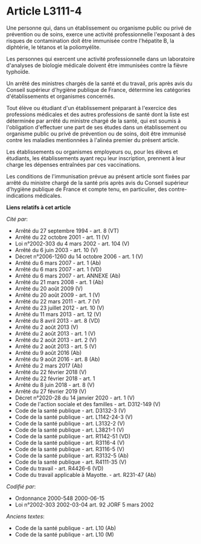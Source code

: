 # Article L3111-4

Une personne qui, dans un établissement ou organisme public ou privé de prévention ou de soins, exerce une activité
professionnelle l'exposant à des risques de contamination doit être immunisée contre l'hépatite B, la diphtérie, le tétanos
et la poliomyélite.

Les personnes qui exercent une activité professionnelle dans un laboratoire d'analyses de biologie médicale doivent être
immunisées contre la fièvre typhoïde.

Un arrêté des ministres chargés de la santé et du travail, pris après avis du Conseil supérieur d'hygiène publique de France,
détermine les catégories d'établissements et organismes concernés.

Tout élève ou étudiant d'un établissement préparant à l'exercice des professions médicales et des autres professions de santé
dont la liste est déterminée par arrêté du ministre chargé de la santé, qui est soumis à l'obligation d'effectuer une part de
ses études dans un établissement ou organisme public ou privé de prévention ou de soins, doit être immunisé contre les
maladies mentionnées à l'alinéa premier du présent article.

Les établissements ou organismes employeurs ou, pour les élèves et étudiants, les établissements ayant reçu leur inscription,
prennent à leur charge les dépenses entraînées par ces vaccinations.

Les conditions de l'immunisation prévue au présent article sont fixées par arrêté du ministre chargé de la santé pris après
avis du Conseil supérieur d'hygiène publique de France et compte tenu, en particulier, des contre-indications médicales.

**Liens relatifs à cet article**

_Cité par_:

  - Arrêté du 27 septembre 1994 - art. 8 (VT)
  - Arrêté du 22 octobre 2001 - art. 11 (V)
  - Loi n°2002-303 du 4 mars 2002 - art. 104 (V)
  - Arrêté du 6 juin 2003 - art. 10 (V)
  - Décret n°2006-1260 du 14 octobre 2006 - art. 1 (V)
  - Arrêté du 6 mars 2007 - art. 1 (Ab)
  - Arrêté du 6 mars 2007 - art. 1 (VD)
  - Arrêté du 6 mars 2007 - art. ANNEXE (Ab)
  - Arrêté du 21 mars 2008 - art. 1 (Ab)
  - Arrêté du 20 août 2009 (V)
  - Arrêté du 20 août 2009 - art. 1 (V)
  - Arrêté du 22 mars 2011 - art. 7 (V)
  - Arrêté du 23 juillet 2012 - art. 10 (V)
  - Arrêté du 11 mars 2013 - art. 12 (V)
  - Arrêté du 8 avril 2013 - art. 8 (VD)
  - Arrêté du 2 août 2013 (V)
  - Arrêté du 2 août 2013 - art. 1 (V)
  - Arrêté du 2 août 2013 - art. 2 (V)
  - Arrêté du 2 août 2013 - art. 5 (V)
  - Arrêté du 9 août 2016 (Ab)
  - Arrêté du 9 août 2016 - art. 8 (Ab)
  - Arrêté du 2 mars 2017 (Ab)
  - Arrêté du 22 février 2018 (V)
  - Arrêté du 22 février 2018 - art. 1
  - Arrêté du 8 juin 2018 - art. 8 (V)
  - Arrêté du 27 février 2019 (V)
  - Décret n°2020-28 du 14 janvier 2020 - art. 1 (V)
  - Code de l'action sociale et des familles - art. D312-149 (V)
  - Code de la santé publique - art. D3132-3 (V)
  - Code de la santé publique - art. L1142-24-3 (V)
  - Code de la santé publique - art. L3132-2 (V)
  - Code de la santé publique - art. L3821-1 (V)
  - Code de la santé publique - art. R1142-51 (VD)
  - Code de la santé publique - art. R3116-4 (V)
  - Code de la santé publique - art. R3116-5 (V)
  - Code de la santé publique - art. R3132-5 (Ab)
  - Code de la santé publique - art. R4111-35 (V)
  - Code du travail - art. R4426-6 (VD)
  - Code du travail applicable à Mayotte. - art. R231-47 (Ab)

_Codifié par_:

  - Ordonnance 2000-548 2000-06-15
  - Loi n°2002-303 2002-03-04 art. 92 JORF 5 mars 2002

_Anciens textes_:

  - Code de la santé publique - art. L10 (Ab)
  - Code de la santé publique - art. L10 (M)
